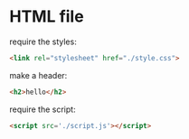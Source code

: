 # HTML file

require the styles:

```html
<link rel="stylesheet" href="./style.css">
```

make a header:

```html
<h2>hello</h2>
```

require the script:

```html
<script src='./script.js'></script>
```
